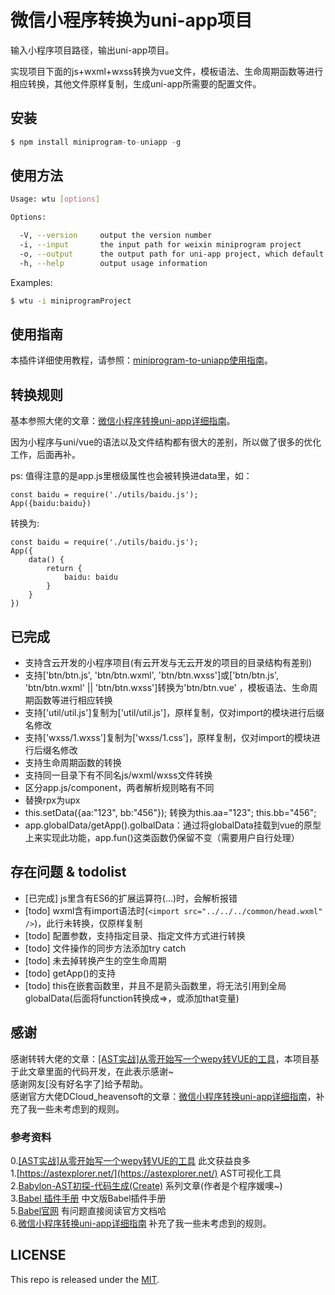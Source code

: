 # 微信小程序转换为uni-app项目   
   
输入小程序项目路径，输出uni-app项目。
   
实现项目下面的js+wxml+wxss转换为vue文件，模板语法、生命周期函数等进行相应转换，其他文件原样复制，生成uni-app所需要的配置文件。   
   
        
## 安装   
   
```js
$ npm install miniprogram-to-uniapp -g
```

## 使用方法

```sh
Usage: wtu [options]

Options:

  -V, --version     output the version number
  -i, --input       the input path for weixin miniprogram project
  -o, --output      the output path for uni-app project, which default value is process.cwd()
  -h, --help        output usage information

```

Examples:

```sh
$ wtu -i miniprogramProject
```

## 使用指南

本插件详细使用教程，请参照：[miniprogram-to-uniapp使用指南](http://ask.dcloud.net.cn/article/36037)。


## 转换规则   
基本参照大佬的文章：[微信小程序转换uni-app详细指南](http://ask.dcloud.net.cn/article/35786)。

因为小程序与uni/vue的语法以及文件结构都有很大的差别，所以做了很多的优化工作，后面再补。

ps: 值得注意的是app.js里根级属性也会被转换进data里，如：
``` javasctipt
const baidu = require('./utils/baidu.js');
App({baidu:baidu})
```

转换为:
``` javasctipt
const baidu = require('./utils/baidu.js');
App({
    data() { 
        return {
            baidu: baidu
        }      
    }   
})
```
   

## 已完成   
* 支持含云开发的小程序项目(有云开发与无云开发的项目的目录结构有差别)   
* 支持['btn/btn.js', 'btn/btn.wxml', 'btn/btn.wxss']或['btn/btn.js', 'btn/btn.wxml' || 'btn/btn.wxss']转换为'btn/btn.vue' ，模板语法、生命周期函数等进行相应转换  
* 支持['util/util.js']复制为['util/util.js']，原样复制，仅对import的模块进行后缀名修改   
* 支持['wxss/1.wxss']复制为['wxss/1.css']，原样复制，仅对import的模块进行后缀名修改   
* 支持生命周期函数的转换   
* 支持同一目录下有不同名js/wxml/wxss文件转换   
* 区分app.js/component，两者解析规则略有不同   
* 替换rpx为upx   
* this.setData({aa:"123", bb:"456"}); 转换为this.aa="123"; this.bb="456";   
* app.globalData/getApp().golbalData：通过将globalData挂载到vue的原型上来实现此功能，app.fun()这类函数仍保留不变（需要用户自行处理）   
   
   
    
## 存在问题 & todolist   
* [已完成] js里含有ES6的扩展运算符(...)时，会解析报错   
* [todo] wxml含有import语法时(```<import src="../../../common/head.wxml" />```)，此行未转换，仅原样复制   
* [todo] 配置参数，支持指定目录、指定文件方式进行转换   
* [todo] 文件操作的同步方法添加try catch    
* [todo] 未去掉转换产生的空生命周期    
* [todo] getApp()的支持    
* [todo] this在嵌套函数里，并且不是箭头函数里，将无法引用到全局globalData(后面将function转换成=>，或添加that变量)
   
   
    
## 感谢   
感谢转转大佬的文章：[[AST实战]从零开始写一个wepy转VUE的工具](https://juejin.im/post/5c877cd35188257e3b14a1bc#heading-14)，本项目基于此文章里面的代码开发，在此表示感谢~   
感谢网友[没有好名字了]给予帮助。   
感谢官方大佬DCloud_heavensoft的文章：[微信小程序转换uni-app详细指南](http://ask.dcloud.net.cn/article/35786)，补充了我一些未考虑到的规则。   
   
   
### 参考资料   
0.[[AST实战]从零开始写一个wepy转VUE的工具](https://juejin.im/post/5c877cd35188257e3b14a1bc#heading-14)   此文获益良多   
1.[https://astexplorer.net/](https://astexplorer.net/)   AST可视化工具   
2.[Babylon-AST初探-代码生成(Create)](https://summerrouxin.github.io/2018/05/22/ast-create/Javascript-Babylon-AST-create/)   系列文章(作者是个程序媛噢~)   
3.[Babel 插件手册](https://github.com/jamiebuilds/babel-handbook/blob/master/translations/zh-Hans/plugin-handbook.md#toc-inserting-into-a-container)  中文版Babel插件手册   
5.[Babel官网](https://babeljs.io/docs/en/babel-types)   有问题直接阅读官方文档哈   
6.[微信小程序转换uni-app详细指南](http://ask.dcloud.net.cn/article/35786)  补充了我一些未考虑到的规则。   
   
   
## LICENSE
This repo is released under the [MIT](http://opensource.org/licenses/MIT).
